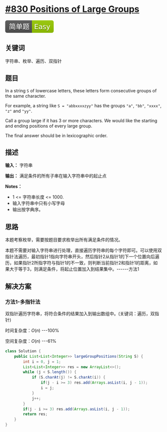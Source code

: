 # [#830 Positions of Large Groups](https://leetcode.com/problems/positions-of-large-groups/)

![Easy](/figures/Easy.svg)

## 关键词

字符串、枚举、遍历、双指针

## 题目

In a string `S` of lowercase letters, these letters form consecutive groups of the same character.

For example, a string like `S = "abbxxxxzyy"` has the groups `"a"`, `"bb"`, `"xxxx"`, `"z"` and `"yy"`.

Call a group large if it has 3 or more characters.  We would like the starting and ending positions of every large group.

The final answer should be in lexicographic order.

## 描述

**输入：** 字符串

**输出：** 满足条件的所有子串在输入字符串中的起止点

**Notes：**

+ 1 <= 字符串长度 <= 1000.
+ 输入字符串中只有小写字母
+ 输出按字典序。

## 思路

本题考察枚举，需要按题目要求枚举出所有满足条件的情况。

本题不需要对输入字符串进行处理，直接遍历字符串的每个字符即可。可以使用双指针法遍历，最初指针1指向字符串开头，然后指针2从指针1的下一个位置向后遍历，如果指针2所指字符与指针1的不一致，则判断当前指针2和指针1的距离，如果大于等于3，则满足条件，将起止位置加入到结果集中。------方法1

## 解决方案

### 方法1-多指针法

双指针遍历字符串，将符合条件的结果加入到输出数组中。(关键词：遍历，双指针)

时间复杂度：$O(n)$ ---100%

空间复杂度：$O(n)$ ---61%

``` java
class Solution {
    public List<List<Integer>> largeGroupPositions(String S) {
        int i = 0, j = 1;
        List<List<Integer>> res = new ArrayList<>();
        while (j < S.length()) {
            if (S.charAt(j) != S.charAt(i)) {
                if(j - i >= 3) res.add(Arrays.asList(i, j - 1));
                i = j;
            }
            j++;
        }
        if(j - i >= 3) res.add(Arrays.asList(i, j - 1));
        return res;
    }
}
```
